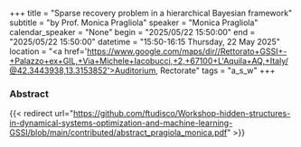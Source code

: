 +++
title = "Sparse recovery problem in a hierarchical Bayesian framework"
subtitle = "by Prof. Monica Pragliola"
speaker = "Monica Pragliola"
calendar_speaker = "None"
begin = "2025/05/22  15:50:00"
end = "2025/05/22  15:50:00"
datetime = "15:50-16:15 Thursday, 22 May 2025"
location = "<a href='https://www.google.com/maps/dir//Rettorato+GSSI+-+Palazzo+ex+GIL,+Via+Michele+Iacobucci,+2,+67100+L'Aquila+AQ,+Italy/@42.3443938,13.3153852'>Auditorium, Rectorate</a>"
tags = "a_s_w"
+++

### Abstract
{{< redirect url="https://github.com/ftudisco/Workshop-hidden-structures-in-dynamical-systems-optimization-and-machine-learning-GSSI/blob/main/contributed/abstract_pragiola_monica.pdf" >}}
